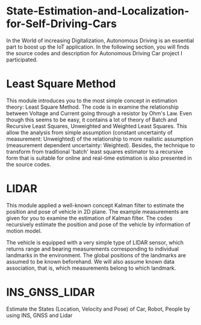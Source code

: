 # State-Estimation-and-Localization-for-Self-Driving-Cars
In the World of increasing Digitalization, Autonomous Driving is an essential part to boost up the IoT application. In the following section, you will finds the source codes and description for Autonomous Driving Car project I participated.

# Least Square Method
This module introduces you to the most simple concept in estimation theory: Least Square Method. The code is in examine the relationship between Voltage and Current going through a resistor by Ohm's Law. Even though this seems to be easy, it contains a lot of theory of Batch and Recursive Least Squares, Unweighted and Weighted Least Squares. This allow the analysis from simple assumption (constant uncertainty of measurement: Unweighted) of the relationship to more realistic assumption (measurement dependent uncertainty: Weighted). Besides, the technique to transform from traditional 'batch' least squares estimator to a recursive form that is suitable for online and real-time estimation is also presented in the source codes.

# LIDAR
This module applied a well-known concept Kalman filter to estimate the position and pose of vehicle in 2D plane. The example measurements are given for you to examine the estimation of Kalman filter. The codes recursively estimate the position and pose of the vehicle by information of motion model.

The vehicle is equipped with a very simple type of LIDAR sensor, which returns range and bearing measurements
corresponding to individual landmarks in the environment. The global positions of the landmarks are assumed to be
known beforehand. We will also assume known data association, that is, which measurements belong to which landmark.

# INS_GNSS_LIDAR
Estimate the States (Location, Velocity and Pose) of Car, Robot, People by using INS, GNSS and Lidar
	
